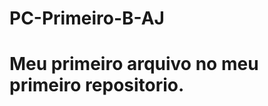 # PC-Primeiro-B-AJ
<html>
<h1>Meu primeiro arquivo no meu primeiro repositorio.</hl>
<htinl>
<!doctype html>
